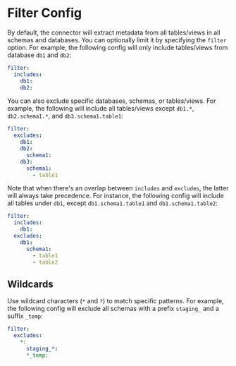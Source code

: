 # Filter Config

By default, the connector will extract metadata from all tables/views in all schemas and databases. You can optionally limit it by specifying the `filter` option. For example, the following config will only include tables/views from database `db1` and `db2`:

```yaml
filter:
  includes:
    db1:
    db2:
```

You can also exclude specific databases, schemas, or tables/views. For example, the following will include all tables/views except `db1.*`, `db2.schema1.*`, and `db3.schema1.table1`:

```yaml
filter:
  excludes:
    db1:
    db2:
      schema1:
    db3:
      schema1:
        - table1
```

Note that when there's an overlap between `includes` and `excludes`, the latter will always take precedence. For instance, the following config will include all tables under `db1`, except `db1.schema1.table1` and `db1.schema1.table2`:

```yaml
filter:
  includes:
    db1:
  excludes:
    db1:
      schema1:  
        - table1
        - table2
```

## Wildcards

Use wildcard characters (`*` and `?`) to match specific patterns. For example, the following config will exclude all schemas with a prefix `staging_` and a suffix `_temp`:

```yaml
filter:
  excludes:
    *:
      staging_*:
      *_temp:
```

